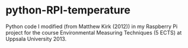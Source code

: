 python-RPI-temperature
======================

Python code I modified (from Matthew Kirk (2012)) in my Raspberry Pi project for the course Environmental Measuring Techniques (5 ECTS) at Uppsala University 2013.
